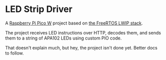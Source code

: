 # LED Strip Driver

A [Raspberry Pi Pico W](https://www.raspberrypi.com/products/raspberry-pi-pico/) project based on [the FreeRTOS LWIP stack](https://github.com/tlberglund/pico-freertos-lwip).

The project receives LED instructions over HTTP, decodes them, and sends them to a string of APA102 LEDs using custom PIO code.

That doesn't explain much, but hey, the project isn't done yet. Better docs to follow.
